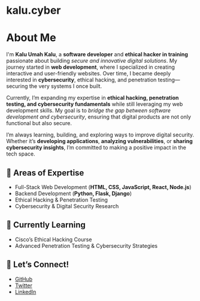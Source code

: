 # kalu.cyber

# <h1>About Me</h1>

<p>I'm <strong>Kalu Umah Kalu</strong>, a <strong>software developer</strong> and <strong>ethical hacker in training</strong> passionate about building <em>secure and innovative digital solutions</em>. My journey started in <strong>web development</strong>, where I specialized in creating interactive and user-friendly websites. Over time, I became deeply interested in <strong>cybersecurity</strong>, ethical hacking, and penetration testing—securing the very systems I once built.</p>

<p>Currently, I’m expanding my expertise in <strong>ethical hacking, penetration testing, and cybersecurity fundamentals</strong> while still leveraging my web development skills. My goal is to <em>bridge the gap between software development and cybersecurity</em>, ensuring that digital products are not only functional but also secure.</p>

<p>I’m always learning, building, and exploring ways to improve digital security. Whether it’s <strong>developing applications</strong>, <strong>analyzing vulnerabilities</strong>, or <strong>sharing cybersecurity insights</strong>, I’m committed to making a positive impact in the tech space.</p>

<h2>📌 Areas of Expertise</h2>
<ul>
    <li>Full-Stack Web Development (<strong>HTML, CSS, JavaScript, React, Node.js</strong>)</li>
    <li>Backend Development (<strong>Python, Flask, Django</strong>)</li>
    <li>Ethical Hacking & Penetration Testing</li>
    <li>Cybersecurity & Digital Security Research</li>
</ul>

<h2>🚀 Currently Learning</h2>
<ul>
    <li>Cisco’s Ethical Hacking Course</li>
    <li>Advanced Penetration Testing & Cybersecurity Strategies</li>
</ul>

<h2>🔗 Let’s Connect!</h2>
<ul>
    <li><a href="https://github.com/kaluumah" target="_blank">GitHub</a></li>
    <li><a href="https://x.com/thecyberdevhq" target="_blank">Twitter</a></li>
    <li><a href="https://linkedin.com/in/umah-kalu" target="_blank">LinkedIn</a></li>
</ul>
